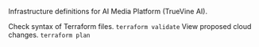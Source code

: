 Infrastructure definitions for AI Media Platform (TrueVine AI).

Check syntax of Terraform files.
`terraform validate`
View proposed cloud changes.
`terraform plan`